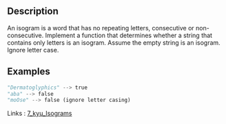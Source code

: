 ## Description
An isogram is a word that has no repeating letters, consecutive or non-consecutive. Implement a function that determines whether a string that contains only letters is an isogram. Assume the empty string is an isogram. Ignore letter case.
## Examples
```python
"Dermatoglyphics" --> true
"aba" --> false
"moOse" --> false (ignore letter casing)
```

Links : [7_kyu_Isograms](https://www.codewars.com/kata/54ba84be607a92aa900000f1)
